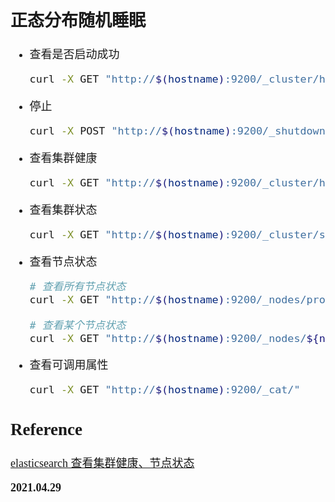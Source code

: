 <font size=4 face='楷体'>

## 正态分布随机睡眠

- 查看是否启动成功

    ```bash
    curl -X GET "http://$(hostname):9200/_cluster/health?pretty=true"
    ```

- 停止

    ```bash
    curl -X POST "http://$(hostname):9200/_shutdown"
    ```

- 查看集群健康

    ```bash
    curl -X GET "http://$(hostname):9200/_cluster/health?pretty"
    ```

- 查看集群状态

    ```bash
    curl -X GET "http://$(hostname):9200/_cluster/stats?pretty"
    ```

- 查看节点状态

    ```bash
    # 查看所有节点状态
    curl -X GET "http://$(hostname):9200/_nodes/process?pretty"

    # 查看某个节点状态
    curl -X GET "http://$(hostname):9200/_nodes/${nodename}/process?pretty"
    ```

- 查看可调用属性

    ```bash
    curl -X GET "http://$(hostname):9200/_cat/"
    ```

## Reference

[elasticsearch 查看集群健康、节点状态](https://www.jianshu.com/p/252d97a94200)

**2021.04.29**
